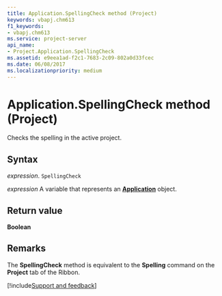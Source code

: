 ```yaml
---
title: Application.SpellingCheck method (Project)
keywords: vbapj.chm613
f1_keywords:
- vbapj.chm613
ms.service: project-server
api_name:
- Project.Application.SpellingCheck
ms.assetid: e9eea1ad-f2c1-7683-2c09-802a0d33fcec
ms.date: 06/08/2017
ms.localizationpriority: medium
---
```



# Application.SpellingCheck method (Project)

Checks the spelling in the active project.


## Syntax

_expression_. `SpellingCheck`

_expression_ A variable that represents an **[Application](Project.Application.md)** object.


## Return value

 **Boolean**


## Remarks

The **SpellingCheck** method is equivalent to the **Spelling** command on the **Project** tab of the Ribbon.

[!include[Support and feedback](~/includes/feedback-boilerplate.md)]